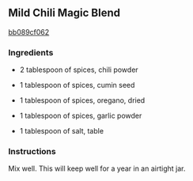 ## Mild Chili Magic Blend

[bb089cf062](http://www.food.com/recipe/mild-chili-magic-blend-35327)

### Ingredients

 - 2 tablespoon of spices, chili powder

 - 1 tablespoon of spices, cumin seed

 - 1 tablespoon of spices, oregano, dried

 - 1 tablespoon of spices, garlic powder

 - 1 tablespoon of salt, table

### Instructions

Mix well. This will keep well for a year in an airtight jar.